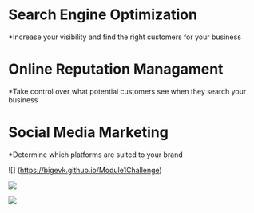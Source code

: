 # Search Engine Optimization
*Increase your visibility and find the right customers for your business
# Online Reputation Managament
*Take control over what potential customers see when they search your business
# Social Media Marketing
*Determine which platforms are suited to your brand

![] (https://bigevk.github.io/Module1Challenge)

![](assets/images/Module1-Challenge-Content-Screenshot.png")

![](assets/images/Module1-Challenge-Hero-Screenshot.png")

